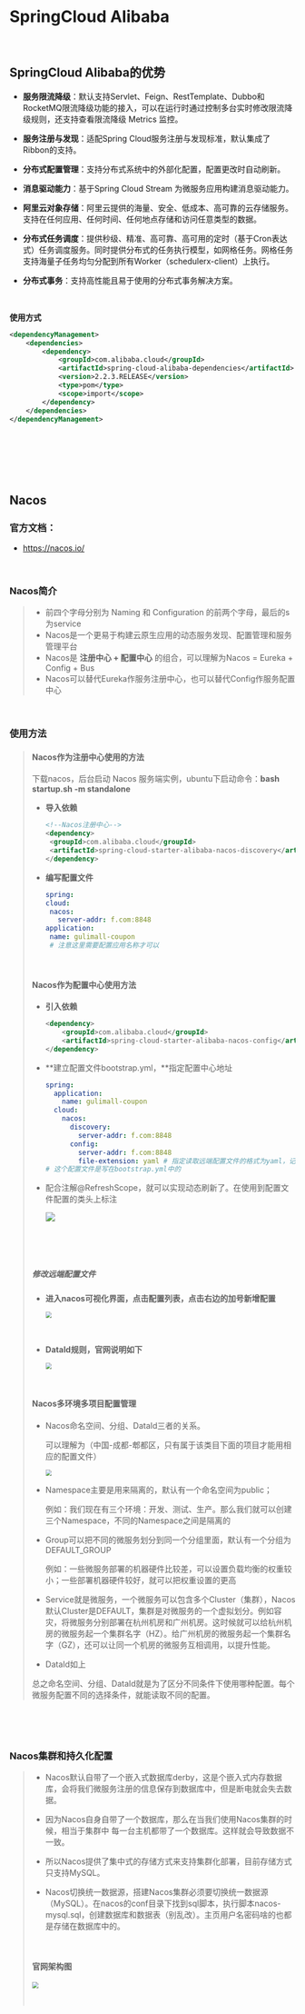 # SpringCloud Alibaba

​				

## SpringCloud Alibaba的优势

* **服务限流降级**：默认支持Servlet、Feign、RestTemplate、Dubbo和RocketMQ限流降级功能的接入，可以在运行时通过控制多台实时修改限流降级规则，还支持查看限流降级 Metrics 监控。

* **服务注册与发现**：适配Spring Cloud服务注册与发现标准，默认集成了Ribbon的支持。

* **分布式配置管理**：支持分布式系统中的外部化配置，配置更改时自动刷新。

* **消息驱动能力**：基于Spring Cloud Stream 为微服务应用构建消息驱动能力。

* **阿里云对象存储**：阿里云提供的海量、安全、低成本、高可靠的云存储服务。支持在任何应用、任何时间、任何地点存储和访问任意类型的数据。

* **分布式任务调度**：提供秒级、精准、高可靠、高可用的定时（基于Cron表达式）任务调度服务。同时提供分布式的任务执行模型，如网格任务。网格任务支持海量子任务均匀分配到所有Worker（schedulerx-client）上执行。

* **分布式事务**：支持高性能且易于使用的分布式事务解决方案。

  ​			

**使用方式**

```xml
<dependencyManagement>
    <dependencies>
        <dependency>
            <groupId>com.alibaba.cloud</groupId>
            <artifactId>spring-cloud-alibaba-dependencies</artifactId>
            <version>2.2.3.RELEASE</version>
            <type>pom</type>
            <scope>import</scope>
        </dependency>
    </dependencies>
</dependencyManagement>
```

​					

​					

​						

## Nacos

### 官方文档：

* https://nacos.io/

  ​		

### Nacos简介

> * 前四个字母分别为 Naming 和 Configuration 的前两个字母，最后的s为service
> * Nacos是一个更易于构建云原生应用的动态服务发现、配置管理和服务管理平台
> * Nacos是 **注册中心 + 配置中心** 的组合，可以理解为Nacos = Eureka + Config + Bus
> * Nacos可以替代Eureka作服务注册中心，也可以替代Config作服务配置中心

​					

### 使用方法

> #### Nacos作为注册中心使用的方法
>
> 下载nacos，后台启动 Nacos 服务端实例，ubuntu下启动命令：**bash startup.sh -m standalone**
>
> * **导入依赖**
>
>   ```xml
>   <!--Nacos注册中心-->
>   <dependency>
>    <groupId>com.alibaba.cloud</groupId>
>    <artifactId>spring-cloud-starter-alibaba-nacos-discovery</artifactId>
>   </dependency>
>   ```
>
> * **编写配置文件**
>
>   ```yaml
>   spring:
>   cloud:
>    nacos:
>      server-addr: f.com:8848
>   application:
>    name: gulimall-coupon
>    # 注意这里需要配置应用名称才可以
>   ```
>
>   ​							
>
> #### Nacos作为配置中心使用方法
>
> * **引入依赖**
>
>   ```xml
>   <dependency>
>       <groupId>com.alibaba.cloud</groupId>
>       <artifactId>spring-cloud-starter-alibaba-nacos-config</artifactId>
>   </dependency>
>   ```
>
> * **建立配置文件bootstrap.yml，**指定配置中心地址
>
>   ```yaml
>   spring:
>     application:
>       name: gulimall-coupon
>     cloud:
>       nacos:
>         discovery:
>           server-addr: f.com:8848
>         config:
>           server-addr: f.com:8848
>           file-extension: yaml # 指定读取远端配置文件的格式为yaml，记得要指定文件后缀
>   # 这个配置文件是写在bootstrap.yml中的
>   ```
>
> * 配合注解@RefreshScope，就可以实现动态刷新了。在使用到配置文件配置的类头上标注
>
>   ![](https://kingwait-note.oss-cn-chengdu.aliyuncs.com/20201207212025.png)
>
>   ​				
>
>   ​	
>
> ##### 修改远端配置文件
>
> * **进入nacos可视化界面，点击配置列表，点击右边的加号新增配置**
>
>   <img src="https://kingwait-note.oss-cn-chengdu.aliyuncs.com/20201207214744.png" style="zoom:67%;" />
>
>   ​								
>
> * **DataId规则，官网说明如下**
>
>   <img src="https://kingwait-note.oss-cn-chengdu.aliyuncs.com/20201207213659.png" style="zoom:67%;" />
>
>   ​					
>
> #### Nacos多环境多项目配置管理
>
> * Nacos命名空间、分组、DataId三者的关系。
>
>   可以理解为（中国-成都-郫都区，只有属于该类目下面的项目才能用相应的配置文件）
>
>   <img src="https://kingwait-note.oss-cn-chengdu.aliyuncs.com/20201207215700.png" style="zoom:67%;" />
>
> * Namespace主要是用来隔离的，默认有一个命名空间为public；
>
>   例如：我们现在有三个环境：开发、测试、生产。那么我们就可以创建三个Namespace，不同的Namespace之间是隔离的
>
> * Group可以把不同的微服务划分到同一个分组里面，默认有一个分组为DEFAULT_GROUP
>
>   例如：一些微服务部署的机器硬件比较差，可以设置负载均衡的权重较小；一些部署机器硬件较好，就可以把权重设置的更高
>
> * Service就是微服务，一个微服务可以包含多个Cluster（集群），Nacos默认Cluster是DEFAULT，集群是对微服务的一个虚拟划分。例如容灾，将微服务分别部署在杭州机房和广州机房。这时候就可以给杭州机房的微服务起一个集群名字（HZ）。给广州机房的微服务起一个集群名字（GZ），还可以让同一个机房的微服务互相调用，以提升性能。
>
> * DataId如上
>
> 总之命名空间、分组、DataId就是为了区分不同条件下使用哪种配置。每个微服务配置不同的选择条件，就能读取不同的配置。

​					

​								

### Nacos集群和持久化配置

> * Nacos默认自带了一个嵌入式数据库derby，这是个嵌入式内存数据库，会将我们微服务注册的信息保存到数据库中，但是断电就会失去数据。
>
> * 因为Nacos自身自带了一个数据库，那么在当我们使用Nacos集群的时候，相当于集群中 每一台主机都带了一个数据库。这样就会导致数据不一致。
>
> * 所以Nacos提供了集中式的存储方式来支持集群化部署，目前存储方式只支持MySQL。
>
> * Nacos切换统一数据源，搭建Nacos集群必须要切换统一数据源（MySQL）。在nacos的conf目录下找到sql脚本，执行脚本nacos-mysql.sql，创建数据库和数据表（别乱改）。主页用户名密码啥的也都是存储在数据库中的。
>
>   ​		
>
> #### 官网架构图
>
> <img src="https://kingwait-note.oss-cn-chengdu.aliyuncs.com/20201207230056.png" style="zoom: 67%;" />
>
> ​			



